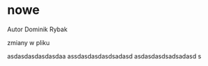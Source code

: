 # nowe

Autor Dominik Rybak

zmiany w pliku

asdasdasdasdasdaa
assdasdasdasdsadasd
asdasdasdsadsadasd
s